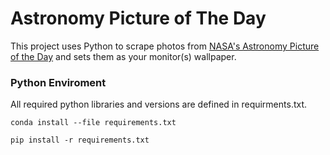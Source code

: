 # Astronomy Picture of The Day

This project uses Python to scrape photos from [NASA's Astronomy Picture of the Day](https://apod.nasa.gov/apod/astropix.html) and sets them as your monitor(s) wallpaper.  

### Python Enviroment 
All required python libraries and versions are defined in requirments.txt. 

`conda install --file requirements.txt`

`pip install -r requirements.txt`